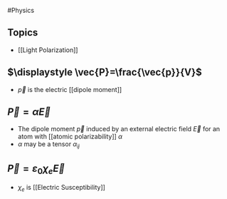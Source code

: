 #Physics 
## Topics
* [[Light Polarization]]
## $\displaystyle \vec{P}=\frac{\vec{p}}{V}$
* $\displaystyle \vec{p}$ is the electric [[dipole moment]]
## $\displaystyle \vec{P}=\alpha \vec{E}$
* The dipole moment $\displaystyle \vec{p}$ induced by an external electric field $\displaystyle \vec{E}$ for an atom with [[atomic polarizability]] $\displaystyle \alpha$
* $\displaystyle \alpha$ may be a tensor $\displaystyle \alpha_{ij}$
## $\displaystyle \vec{P}={\varepsilon}_{0}\chi_{e}\vec{E}$
* $\displaystyle \chi_{e}$ is [[Electric Susceptibility]]
